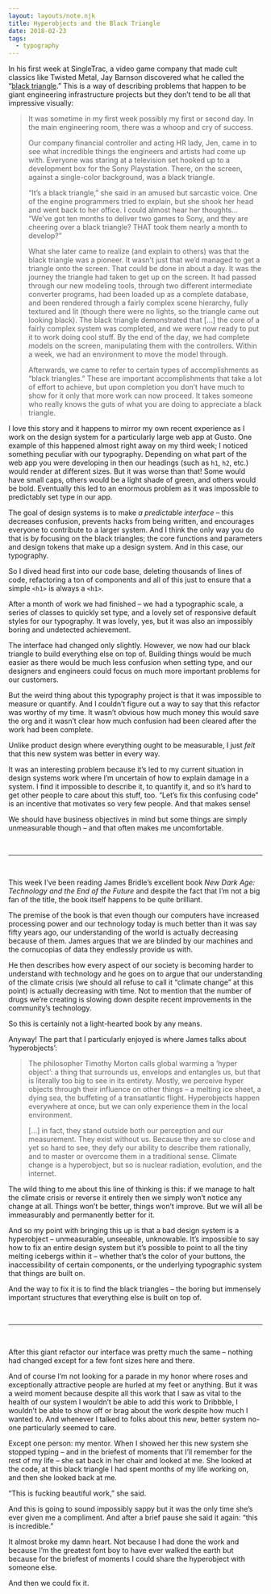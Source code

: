 ```yaml
---
layout: layouts/note.njk
title: Hyperobjects and the Black Triangle
date: 2018-02-23
tags:
  - typography
---
```


In his first week at SingleTrac, a video game company that made cult classics like Twisted Metal, Jay Barnson discovered what he called the “[black triangle](http://rampantgames.com/blog/?p=7745).” This is a way of describing problems that happen to be giant engineering infrastructure projects but they don’t tend to be all that impressive visually:

> It was sometime in my first week possibly my first or second day. In the main engineering room, there was a whoop and cry of success.
>
> Our company financial controller and acting HR lady, Jen, came in to see what incredible things the engineers and artists had come up with. Everyone was staring at a television set hooked up to a development box for the Sony Playstation. There, on the screen, against a single-color background, was a black triangle.
>
> “It’s a black triangle,” she said in an amused but sarcastic voice. One of the engine programmers tried to explain, but she shook her head and went back to her office. I could almost hear her thoughts… “We’ve got ten months to deliver two games to Sony, and they are cheering over a black triangle? THAT took them nearly a month to develop?”
>
> What she later came to realize (and explain to others) was that the black triangle was a pioneer. It wasn’t just that we’d managed to get a triangle onto the screen. That could be done in about a day. It was the journey the triangle had taken to get up on the screen. It had passed through our new modeling tools, through two different intermediate converter programs, had been loaded up as a complete database, and been rendered through a fairly complex scene hierarchy, fully textured and lit (though there were no lights, so the triangle came out looking black). The black triangle demonstrated that [...] the core of a fairly complex system was completed, and we were now ready to put it to work doing cool stuff. By the end of the day, we had complete models on the screen, manipulating them with the controllers. Within a week, we had an environment to move the model through.
>
> Afterwards, we came to refer to certain types of accomplishments as “black triangles.” These are important accomplishments that take a lot of effort to achieve, but upon completion you don’t have much to show for it only that more work can now proceed. It takes someone who really knows the guts of what you are doing to appreciate a black triangle.

I love this story and it happens to mirror my own recent experience as I work on the design system for a particularly large web app at Gusto. One example of this happened almost right away on my third week; I noticed something peculiar with our typography. Depending on what part of the web app you were developing in then our headings (such as `h1`, `h2`, etc.) would render at different sizes. But it was worse than that! Some would have small caps, others would be a light shade of green, and others would be bold. Eventually this led to an enormous problem as it was impossible to predictably set type in our app.

The goal of design systems is to make _a predictable interface_ – this decreases confusion, prevents hacks from being written, and encourages everyone to contribute to a larger system. And I think the only way you do that is by focusing on the black triangles; the core functions and parameters and design tokens that make up a design system. And in this case, our typography.

So I dived head first into our code base, deleting thousands of lines of code, refactoring a ton of components and all of this just to ensure that a simple `<h1>` is always a `<h1>`.

After a month of work we had finished – we had a typographic scale, a series of classes to quickly set type, and a lovely set of responsive default styles for our typography. It was lovely, yes, but it was also an impossibly boring and undetected achievement.

The interface had changed only slightly. However, we now had our black triangle to build everything else on top of. Building things would be much easier as there would be much less confusion when setting type, and our designers and engineers could focus on much more important problems for our customers.

But the weird thing about this typography project is that it was impossible to measure or quantify. And I couldn’t figure out a way to say that this refactor was worthy of my time. It wasn’t obvious how much money this would save the org and it wasn’t clear how much confusion had been cleared after the work had been complete.

Unlike product design where everything ought to be measurable, I just _felt_ that this new system was better in every way.

It was an interesting problem because it’s led to my current situation in design systems work where I’m uncertain of how to explain damage in a system. I find it impossible to describe it, to quantify it, and so it’s hard to get other people to care about this stuff, too. “Let’s fix this confusing code” is an incentive that motivates so very few people. And that makes sense!

We should have business objectives in mind but some things are simply unmeasurable though – and that often makes me uncomfortable.

<br />

---

<br />

This week I’ve been reading James Bridle’s excellent book _New Dark Age: Technology and the End of the Future_ and despite the fact that I’m not a big fan of the title, the book itself happens to be quite brilliant.

The premise of the book is that even though our computers have increased processing power and our technology today is much better than it was say fifty years ago, our understanding of the world is actually decreasing because of them. James argues that we are blinded by our machines and the cornucopias of data they endlessly provide us with.

He then describes how every aspect of our society is becoming harder to understand with technology and he goes on to argue that our understanding of the climate crisis (we should all refuse to call it “climate change” at this point) is actually decreasing with time. Not to mention that the number of drugs we’re creating is slowing down despite recent improvements in the community’s technology.

So this is certainly not a light-hearted book by any means.

Anyway! The part that I particularly enjoyed is where James talks about ‘hyperobjects’:

> The philosopher Timothy Morton calls global warming a ‘hyper object’: a thing that surrounds us, envelops and entangles us, but that is literally too big to see in its entirety. Mostly, we perceive hyper objects through their influence on other things – a melting ice sheet, a dying sea, the buffeting of a transatlantic flight. Hyperobjects happen everywhere at once, but we can only experience them in the local environment.
>
> […] in fact, they stand outside both our perception and our measurement. They exist without us. Because they are so close and yet so hard to see, they defy our ability to describe them rationally, and to master or overcome them in a traditional sense. Climate change is a hyperobject, but so is nuclear radiation, evolution, and the internet.

The wild thing to me about this line of thinking is this: if we manage to halt the climate crisis or reverse it entirely then we simply won’t notice any change at all. Things won’t be better, things won’t improve. But we will all be immeasurably and permanently better for it.

And so my point with bringing this up is that a bad design system is a hyperobject – unmeasurable, unseeable, unknowable. It’s impossible to say how to fix an entire design system but it’s possible to point to all the tiny melting icebergs within it – whether that’s the color of your buttons, the inaccessibility of certain components, or the underlying typographic system that things are built on.

And the way to fix it is to find the black triangles – the boring but immensely important structures that everything else is built on top of.

<br />

---

<br />

After this giant refactor our interface was pretty much the same – nothing had changed except for a few font sizes here and there.

And of course I’m not looking for a parade in my honor where roses and exceptionally attractive people are hurled at my feet or anything. But it was a weird moment because despite all this work that I saw as vital to the health of our system I wouldn’t be able to add this work to Dribbble, I wouldn’t be able to show off or brag about the work despite how much I wanted to. And whenever I talked to folks about this new, better system no-one particularly seemed to care.

Except one person: my mentor. When I showed her this new system she stopped typing – and in the briefest of moments that I’ll remember for the rest of my life – she sat back in her chair and looked at me. She looked at the code, at this black triangle I had spent months of my life working on, and then she looked back at me.

“This is fucking beautiful work,” she said.

And this is going to sound impossibly sappy but it was the only time she’s ever given me a compliment. And after a brief pause she said it again: “this is incredible.”

It almost broke my damn heart. Not because I had done the work and because I’m the greatest font boy to have ever walked the earth but because for the briefest of moments I could share the hyperobject with someone else.

And then we could fix it.
